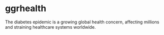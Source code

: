 # ggrhealth
The diabetes epidemic is a growing global health concern, affecting millions and straining healthcare systems worldwide. 
